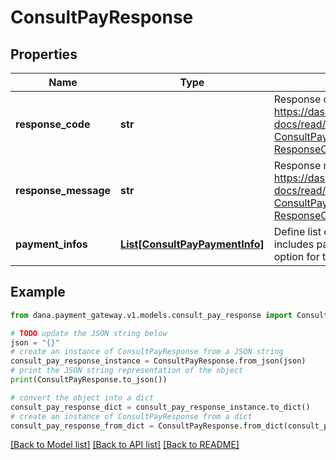 # ConsultPayResponse


## Properties

Name | Type | Description | Notes
------------ | ------------- | ------------- | -------------
**response_code** | **str** | Response code. Refer to https://dashboard.dana.id/api-docs/read/237#paymentgatewayprod-ConsultPay-ResponseCodeandMessage | [optional] 
**response_message** | **str** | Response message. Refer to https://dashboard.dana.id/api-docs/read/237#paymentgatewayprod-ConsultPay-ResponseCodeandMessage | [optional] 
**payment_infos** | [**List[ConsultPayPaymentInfo]**](ConsultPayPaymentInfo.md) | Define list of payment information that includes payment method and payment option for transaction | [optional] 

## Example

```python
from dana.payment_gateway.v1.models.consult_pay_response import ConsultPayResponse

# TODO update the JSON string below
json = "{}"
# create an instance of ConsultPayResponse from a JSON string
consult_pay_response_instance = ConsultPayResponse.from_json(json)
# print the JSON string representation of the object
print(ConsultPayResponse.to_json())

# convert the object into a dict
consult_pay_response_dict = consult_pay_response_instance.to_dict()
# create an instance of ConsultPayResponse from a dict
consult_pay_response_from_dict = ConsultPayResponse.from_dict(consult_pay_response_dict)
```
[[Back to Model list]](../README.md#documentation-for-models) [[Back to API list]](../README.md#documentation-for-api-endpoints) [[Back to README]](../README.md)


